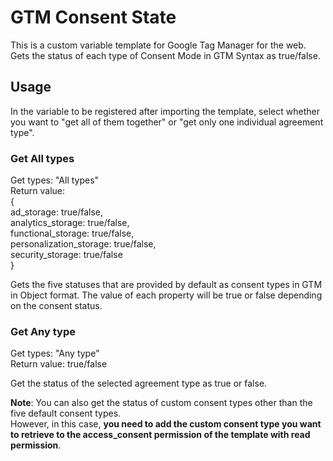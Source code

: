 # GTM Consent State
This is a custom variable template for Google Tag Manager for the web.  
Gets the status of each type of Consent Mode in GTM Syntax as true/false.

## Usage
In the variable to be registered after importing the template, select whether you want to "get all of them together" or "get only one individual agreement type".

### Get All types
Get types: "All types"  
Return value:  
{  
	ad_storage: true/false,  
	analytics_storage: true/false,  
	functional_storage: true/false,  
	personalization_storage: true/false,  
	security_storage: true/false  
}

Gets the five statuses that are provided by default as consent types in GTM in Object format.
The value of each property will be true or false depending on the consent status.

### Get Any type
Get types: "Any type"  
Return value: true/false

Get the status of the selected agreement type as true or false.

**Note**: You can also get the status of custom consent types other than the five default consent types.  
However, in this case, **you need to add the custom consent type you want to retrieve to the access_consent permission of the template with read permission**.


